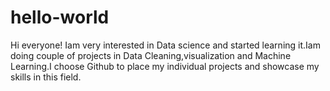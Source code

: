 # hello-world
Hi everyone! Iam very interested in Data science and started learning it.Iam doing couple of projects in Data Cleaning,visualization and Machine Learning.I choose Github to place my individual projects and showcase my skills in this field.

